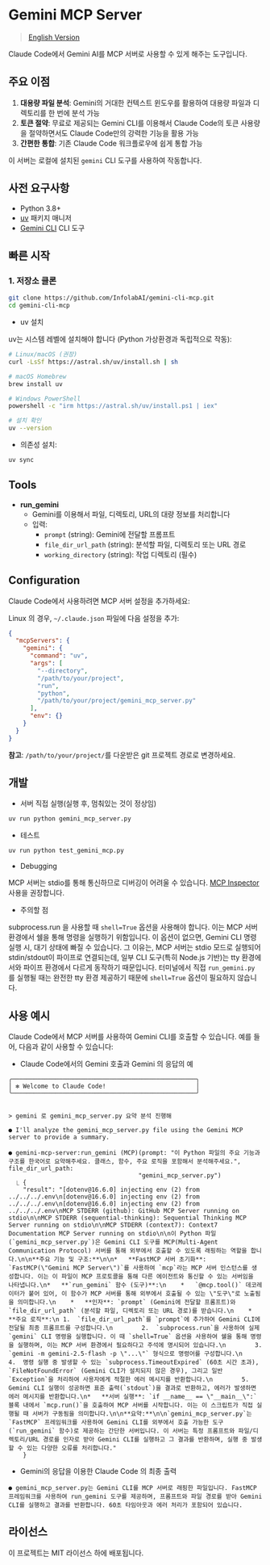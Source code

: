 # Gemini MCP Server

> [English Version](README_EN.md)

Claude Code에서 Gemini AI를 MCP 서버로 사용할 수 있게 해주는 도구입니다.

## 주요 이점

1. **대용량 파일 분석**: Gemini의 거대한 컨텍스트 윈도우를 활용하여 대용량 파일과 디렉토리를 한 번에 분석 가능
2. **토큰 절약**: 무료로 제공되는 Gemini CLI를 이용해서 Claude Code의 토큰 사용량을 절약하면서도 Claude Code만의 강력한 기능을 활용 가능
3. **간편한 통합**: 기존 Claude Code 워크플로우에 쉽게 통합 가능

이 서버는 로컬에 설치된 `gemini` CLI 도구를 사용하여 작동합니다.

## 사전 요구사항

- Python 3.8+
- [uv](https://github.com/astral-sh/uv) 패키지 매니저
- [Gemini CLI](https://github.com/google-gemini/gemini-cli) CLI 도구

## 빠른 시작

### 1. 저장소 클론
```bash
git clone https://github.com/InfolabAI/gemini-cli-mcp.git
cd gemini-cli-mcp
```

- uv 설치

uv는 시스템 레벨에 설치해야 합니다 (Python 가상환경과 독립적으로 작동):

```bash
# Linux/macOS (권장)
curl -LsSf https://astral.sh/uv/install.sh | sh

# macOS Homebrew
brew install uv

# Windows PowerShell
powershell -c "irm https://astral.sh/uv/install.ps1 | iex"

# 설치 확인
uv --version
```

- 의존성 설치:
```bash
uv sync
```

## Tools

- **run_gemini**
  - Gemini를 이용해서 파일, 디렉토리, URL의 대량 정보를 처리합니다
  - 입력:
    - `prompt` (string): Gemini에 전달할 프롬프트
    - `file_dir_url_path` (string): 분석할 파일, 디렉토리 또는 URL 경로
    - `working_directory` (string): 작업 디렉토리 (필수)

## Configuration 

Claude Code에서 사용하려면 MCP 서버 설정을 추가하세요:

Linux 의 경우, `~/.claude.json` 파일에 다음 설정을 추가:

```json
{
  "mcpServers": {
    "gemini": {
      "command": "uv",
      "args": [
        "--directory",
        "/path/to/your/project",
        "run",
        "python",
        "/path/to/your/project/gemini_mcp_server.py"
      ],
      "env": {}
    }
  }
}
```

**참고**: `/path/to/your/project/`를 다운받은 git 프로젝트 경로로 변경하세요.

## 개발

- 서버 직접 실행(실행 후, 멈춰있는 것이 정상임)
```bash
uv run python gemini_mcp_server.py
```

- 테스트
```bash
uv run python test_gemini_mcp.py
```

- Debugging

MCP 서버는 stdio를 통해 통신하므로 디버깅이 어려울 수 있습니다. [MCP Inspector](https://github.com/modelcontextprotocol/inspector) 사용을 권장합니다.

- 주의할 점

subprocess.run 을 사용할 때 `shell=True` 옵션을 사용해야 합니다. 이는 MCP 서버 환경에서 쉘을 통해 명령을 실행하기 위함입니다. 이 옵션이 없으면, Gemini CLI 명령 실행 시, 대기 상태에 빠질 수 있습니다. 그 이유는, MCP 서버는 stdio 모드로 실행되어 stdin/stdout이 파이프로 연결되는데, 일부 CLI 도구(특히 Node.js 기반)는 tty 환경에서와 파이프 환경에서 다르게 동작하기 때문입니다. 터미널에서 직접 `run_gemini.py` 를 실행될 때는 완전한 tty 환경 제공하기 때문에 `shell=True` 옵션이 필요하지 않습니다.


## 사용 예시

Claude Code에서 MCP 서버를 사용하여 Gemini CLI를 호출할 수 있습니다. 예를 들어, 다음과 같이 사용할 수 있습니다:
- Claude Code에서의 Gemini 호출과 Gemini 의 응답의 예

```
╭───────────────────────────────────────────────────╮
│ ✻ Welcome to Claude Code!                         │
╰───────────────────────────────────────────────────╯


> gemini 로 gemini_mcp_server.py 요약 분석 진행해

● I'll analyze the gemini_mcp_server.py file using the Gemini MCP server to provide a summary.

● gemini-mcp-server:run_gemini (MCP)(prompt: "이 Python 파일의 주요 기능과 구조를 한국어로 요약해주세요. 클래스, 함수, 주요 로직을 포함해서 분석해주세요.", file_dir_url_path:
                                    "gemini_mcp_server.py")
  ⎿ { 
    "result": "[dotenv@16.6.0] injecting env (2) from ../../../.env\n[dotenv@16.6.0] injecting env (2) from ../../../.env\n[dotenv@16.6.0] injecting env (2) from ../../../.env\nMCP STDERR (github): GitHub MCP Server running on stdio\n\nMCP STDERR (sequential-thinking): Sequential Thinking MCP Server running on stdio\n\nMCP STDERR (context7): Context7 Documentation MCP Server running on stdio\n\n이 Python 파일(`gemini_mcp_server.py`)은 Gemini CLI 도구를 MCP(Multi-Agent Communication Protocol) 서버를 통해 외부에서 호출할 수 있도록 래핑하는 역할을 합니다.\n\n**주요 기능 및 구조:**\n\n*   **FastMCP 서버 초기화**: `FastMCP(\"Gemini MCP Server\")`를 사용하여 `mcp`라는 MCP 서버 인스턴스를 생성합니다. 이는 이 파일이 MCP 프로토콜을 통해 다른 에이전트와 통신할 수 있는 서버임을 나타냅니다.\n*   **`run_gemini` 함수 (도구)**:\n    *   `@mcp.tool()` 데코레이터가 붙어 있어, 이 함수가 MCP 서버를 통해 외부에서 호출될 수 있는 \"도구\"로 노출됨을 의미합니다.\n    *   **인자**: `prompt` (Gemini에 전달할 프롬프트)와 `file_dir_url_path` (분석할 파일, 디렉토리 또는 URL 경로)를 받습니다.\n    *   **주요 로직**:\n 1.  `file_dir_url_path`를 `prompt`에 추가하여 Gemini CLI에 전달될 최종 프롬프트를 구성합니다.\n        2.  `subprocess.run`을 사용하여 실제 `gemini` CLI 명령을 실행합니다. 이 때 `shell=True` 옵션을 사용하여 쉘을 통해 명령을 실행하며, 이는 MCP 서버 환경에서 필요하다고 주석에 명시되어 있습니다.\n        3.  `gemini -m gemini-2.5-flash -p \"...\"` 형식으로 명령어를 구성합니다.\n        4.  명령 실행 중 발생할 수 있는 `subprocess.TimeoutExpired` (60초 시간 초과), `FileNotFoundError` (Gemini CLI가 설치되지 않은 경우), 그리고 일반 `Exception`을 처리하여 사용자에게 적절한 에러 메시지를 반환합니다.\n        5.  Gemini CLI 실행이 성공하면 표준 출력(`stdout`)을 결과로 반환하고, 에러가 발생하면 에러 메시지를 반환합니다.\n*   **서버 실행**: `if __name__ == \"__main__\":` 블록 내에서 `mcp.run()`을 호출하여 MCP 서버를 시작합니다. 이는 이 스크립트가 직접 실행될 때 서버가 구동됨을 의미합니다.\n\n**요약:**\n\n`gemini_mcp_server.py`는 `FastMCP` 프레임워크를 사용하여 Gemini CLI를 외부에서 호출 가능한 도구(`run_gemini` 함수)로 제공하는 간단한 서버입니다. 이 서버는 특정 프롬프트와 파일/디렉토리/URL 경로를 인자로 받아 Gemini CLI를 실행하고 그 결과를 반환하며, 실행 중 발생할 수 있는 다양한 오류를 처리합니다."
    }
```

- Gemini의 응답을 이용한 Claude Code 의 최종 출력

```
● gemini_mcp_server.py는 Gemini CLI를 MCP 서버로 래핑한 파일입니다. FastMCP 프레임워크를 사용하여 run_gemini 도구를 제공하며, 프롬프트와 파일 경로를 받아 Gemini CLI를 실행하고 결과를 반환합니다. 60초 타임아웃과 에러 처리가 포함되어 있습니다.
```

## 라이선스

이 프로젝트는 MIT 라이선스 하에 배포됩니다.
